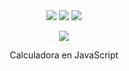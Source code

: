 <div align="center">
    <img src="https://img.shields.io/badge/JavaScript-FEFF01?logo=javascript&logoColor=000000&style=for-the-badge"/>
    <img src="https://img.shields.io/badge/HTML-EC6231?logo=html5&logoColor=FFFFFF&style=for-the-badge" />
    <img src="https://img.shields.io/badge/CSS-01A3D8?logo=css3&logoColor=FFFFFF&style=for-the-badge" />
</div>
<p align="center" >
     <img src="https://github.com/ferjovel06/awesome-calculator/assets/98281066/57f18c47-bcc4-41cc-a2d4-74a465d18716">
</p>
<p align="center">Calculadora en JavaScript</p>
